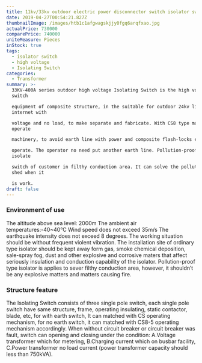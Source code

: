 ```yaml
---
title: 11kv/33kv outdoor electric power disconnector switch isolator switch
date: 2019-04-27T00:54:21.827Z
thumbnailImage: /images/htb1c1afgwagskjjy0fgq6arqfxao.jpg
actualPrice: 730000
comparePrice: 740000
uniteMeasure: Pieces
inStock: true
tags:
  - isolator switch
  - high voltage
  - Isolating Switch
categories:
  - Transformer
summary: >-
  33KV-400A series outdoor high voltage Isolating Switch is the high voltage
  switch

  equipment of composite structure, in the suitable for outdoor 24kv line
  internet with

  voltage and no load, to make separate and fabricate. With CS8 type manpower
  operate

  machinery, to avoid earth line with power and composite flash-locks etc wrong

  operate. The operator no need put another earth line. Pollution-proof type
  isolate

  switch of customer in filthy conduction area. It can solve the pollution of
  shed when it

  is work.
draft: false
---
```

### Environment of use

The altitude above sea level: 2000m
The ambient air temperatures:-40~40°C
Wind speed does not exceed 35m/s
The earthquake intensity does not exceed 8 degrees.
The working situation should be without frequent violent vibration.
The installation site of ordinary type isolator should be kept away form gas, smoke
chemical deposition, sale-spray fog, dust and other explosive and corrosive maters
that affect seriously insulation and conduction capability of the isolator.
Pollution-proof type isolator is applies to sever filthy conduction area, however,
it shouldn’t be any explosive matters and matters causing fire.

### Structure feature

The Isolating Switch consists of three single pole switch, each single pole switch have
same structure, frame, operating insulating, static contactor, blade, etc, for with earth
switch, It can matched with CS operating mechanism, for no earth switch, it can
matched with CS8-5 operating mechanism accordingly.
When without circuit breaker or circuit breaker was fault, switch can opening
and closing under the condition:
A.Voltage transformer which for metering,
B.Charging current which on busbar facility,
C.Power transformer no load current (power transformer capacity should less than
750kVA). 
